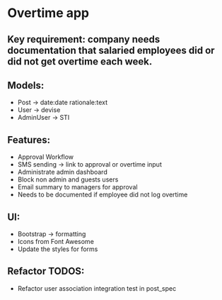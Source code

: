 # Overtime app

## Key requirement: company needs documentation that salaried employees did or did not get overtime each week.

## Models:

* Post -> date:date rationale:text
* User -> devise
* AdminUser -> STI


## Features:

* Approval Workflow
* SMS sending -> link to approval or overtime input
* Administrate admin dashboard
* Block non admin and guests users
* Email summary to managers for approval
* Needs to be documented if employee did not log overtime


## UI:

* Bootstrap -> formatting
* Icons from Font Awesome
* Update the styles for forms

## Refactor TODOS:

* Refactor user association integration test in post_spec
